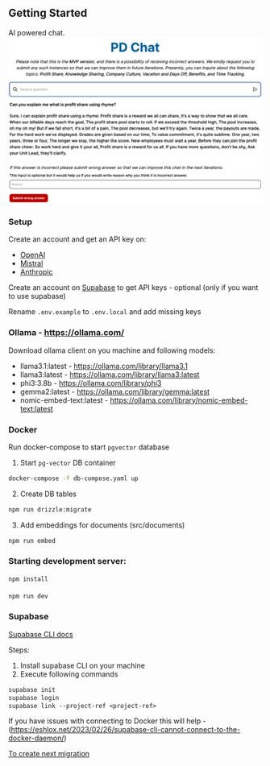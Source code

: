 ## Getting Started

AI powered chat.
![img.png](img.png)

### Setup

Create an account and get an API key on:
 - [OpenAI](https://openai.com)
 - [Mistral](https://console.mistral.ai)
 - [Anthropic](https://console.anthropic.com)

Create an account on [Supabase](https://supabase.com) to get API keys - optional (only if you want to use supabase)

Rename `.env.example` to `.env.local` and add missing keys

### Ollama - https://ollama.com/

Download ollama client on you machine and following models:
- llama3.1:latest - https://ollama.com/library/llama3.1
- llama3:latest - https://ollama.com/library/llama3:latest
- phi3:3.8b - https://ollama.com/library/phi3
- gemma2:latest - https://ollama.com/library/gemma:latest
- nomic-embed-text:latest - https://ollama.com/library/nomic-embed-text:latest

### Docker

Run docker-compose to start `pgvector` database

1. Start `pg-vector` DB container
```bash
docker-compose -f db-compose.yaml up
```

2. Create DB tables 
```bash
npm run drizzle:migrate
```

3. Add embeddings for documents (src/documents)
```bash
npm run embed
```

### Starting development server:

```bash
npm install

npm run dev
```

### Supabase

[Supabase CLI docs](https://supabase.com/docs/reference/cli/global-flags)

Steps:

1. Install supabase CLI on your machine
2. Execute following commands

```shell
supabase init
supabase login
supabase link --project-ref <project-ref>
```

If you have issues with connecting to Docker this will help - (https://eshlox.net/2023/02/26/supabase-cli-cannot-connect-to-the-docker-daemon/)

[To create next migration](https://supabase.com/docs/reference/cli/supabase-migration-new)
